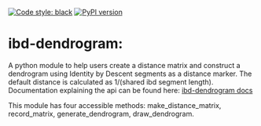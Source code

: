 [![Code style: black](https://img.shields.io/badge/code%20style-black-000000.svg)](https://github.com/psf/black)
[![PyPI version](https://badge.fury.io/py/ibd_dendrogram.svg)](https://badge.fury.io/py/ibd_dendrogram)

# ibd-dendrogram:

A python module to help users create a distance matrix and construct a dendrogram using Identity by Descent segments as a distance marker. The default distance is calculated as 1/(shared ibd segment length). Documentation explaining the api can be found here: [ibd-dendrogram docs](https://ibd-dendrogram.readthedocs.io/en/latest/) 

This module has four accessible methods: make_distance_matrix, record_matrix, generate_dendrogram, draw_dendrogram.

